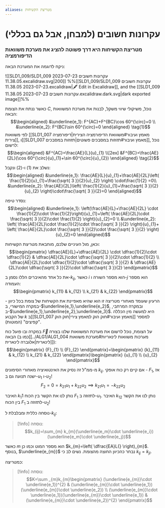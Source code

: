 ```yaml
---
aliases: מטריצת הקשיחות
---
```


# עקרונות חשובים (למבחן, אבל גם בכללי)

### מטריצת הקשיחות היא דרך פשוטה להציג את מערכת משוואות הדיפורמציה

ניקח לדוגמה את המערכת הבאה:

![[SLD1_009/SLD1_009 עקרונות חשובים 2023-07-23 11.38.05.excalidraw.svg|200]]
%%[[SLD1_009/SLD1_009 עקרונות חשובים 2023-07-23 11.38.05.excalidraw|🖋 Edit in Excalidraw]], and the [[SLD1_009 עקרונות חשובים 2023-07-23 11.38.05.excalidraw.dark.svg|dark exported image]]%%

כאשר ננתח את הצומת $C$, נוכל, משיקולי שיווי משקל, לבנות את מערכת המשוואות הבאה:
$$\begin{aligned}
&\underline{e_1}: F^{AC}+F^{BC}\cos 60^{\circ}=0 \\
&\underline{e_2}: F^{BC}\sin 60^{\circ}=0
\end{aligned} \tag{1}$$
לפי משוואות [[SLD1_007 מאמץ ועיבור#משווואת הדיפורמציה הצירית|דיפורמציה צירית]], ו[[SLD1_007 מאמץ ועיבור#תזוזות במסבכים פשוטים|תזוזות במסבכים]], נוכל לרשום:
$$\begin{aligned}
&F^{AC}=\frac{AE}{L}{u}_{1} \\[2ex]
&F^{BC}=\frac{AE}{2L}(\cos 60^{\circ}{u}_{1}+\sin 60^{\circ}{u}_{2})
\end{aligned} \tag{2}$$

נשלב את $(1)$ ו-$(2)$ ונקבל:
$$\begin{aligned}
&\underline{e_1}: \frac{AE}{L}{u}_{1}+\frac{AE}{2L}\left( \frac{1}{2}{u}_{1}+\frac{\sqrt{ 3 }}{2}{u}_{2} \right) \cdot\frac{1}{2} =0\\
&\underline{e_2}: \frac{AE}{2L}\left( \frac{1}{2}{u}_{1}+\frac{\sqrt{ 3 }}{2}{u}_{2} \right)\cdot\frac{\sqrt{ 3 }}{2}=0
\end{aligned}$$

נסדר טיפה:
$$\begin{aligned}
&\underline{e_1}: \left(\frac{AE}{L}+\frac{AE}{2L} \cdot \frac{1}{2}\cdot \frac{1}{2}\right){u}_{1}+\left( \frac{AE}{2L}\cdot \frac{\sqrt{ 3 }}{2}\cdot \frac{1}{2} \right){u}_{2}=0 \\
&\underline{e_2}: \left( \frac{AE}{2L}\cdot \frac{1}{2}\cdot \frac{\sqrt{ 3 }}{2} \right){u}_{1}+ \left( \frac{AE}{2L}\cdot \frac{\sqrt{ 3 }}{2}\cdot \frac{\sqrt{ 3 }}{2} \right){u}_{2}=0
\end{aligned}$$

וכאן, מול העיניים שלכם, מוחבאת מטריצת הקשיחות:
$$\begin{pmatrix}
\dfrac{AE}{L}+\dfrac{AE}{2L} \cdot \dfrac{1}{2}\cdot \dfrac{1}{2} & \dfrac{AE}{2L}\cdot \dfrac{\sqrt{ 3 }}{2}\cdot \dfrac{1}{2} \\
\dfrac{AE}{2L}\cdot \dfrac{1}{2}\cdot \dfrac{\sqrt{ 3 }}{2} & \dfrac{AE}{2L}\cdot \dfrac{\sqrt{ 3 }}{2}\cdot \dfrac{\sqrt{ 3 }}{2}
\end{pmatrix}$$

את כל אחד מהאיברים הללו נסמן ב-$k_{ij}$, כאשר $i$ הוא מספר השורה ו-$j$ הוא מספר העמודה:
$$\begin{pmatrix}
k_{11} & k_{12} \\
k_{21} & k_{22}
\end{pmatrix}$$

הרעיון שעומד מאחורי מטריצה זו הוא שהיא מאפיינת את הקשיחות של צומת בכל כיוון - במקרה המישורי, ב-$\underline{e_1},\underline{e_2}$, ובמקרה המרחבי, ב-$\underline{e_1},\underline{e_2},\underline{e_3}$. היא למעשה מין הכללה של הקבוע $k$ ב[[SLD1_007 מאמץ ועיבור#חוק הוק למאמץ צירי|חוק הוק]] למספר "קפיצים" (המוטות).

במקרה ובו פועל כוח $\vec{F}$ על הצומת, נוכל לרשום את מערכת המשוואות שלנו בצורה הבאה (כמו ב[[../ALG1/ALG1_004 מערכות משוואות לינאריות#מערכת משוואות לינארית|אלגברה לינארית]]):
$$\begin{pmatrix}
{F}_{1} \\
{F}_{2}
\end{pmatrix}=\begin{pmatrix}
{k}_{11} & k_{12} \\
k_{21} & k_{22}
\end{pmatrix}\begin{pmatrix}
{u}_{1} \\
{u}_{2}
\end{pmatrix}$$

מ-ממ"ל זה נסיק את האינטואיציה מאחורי הסימונים $k_{ij}$. אם קיים רק כוח אופקי - ${F}_{1}$, אז ישנה תנועה גם ב-${u}_{1}$ ו-${u}_{2}$!
$${F}_{2}=0={k}_{21}{u}_{1}+{k}_{22}{u}_{2}\implies k_{21}{u}_{1}=-k_{22}{u}_{2}$$

האיבר ${k}_{1}1$ נותן לנו את הקשר בין הכוח ${F}_{1}$ לתזוזה ב-${u}_{1}$. האיבר $k_{12}$ נותן לנו את הקשר בין הכוח ${F}_{1}$ לתזוזה ב-${u}_{2}$!

נוסחה כללית ומבלבלת ל-$k_{ij}$:

>[!info] נוסחה: 
$$k_{ij}=\sum_{m} k_{m}(\underline{e_m}\cdot \underline{e_i})(\underline{e_m}\cdot \underline{e_j})$$

כאשר $m$ הוא מספר המוט וכמו כן $k_{m}=\left(  \dfrac{EA}L{} \right)_{m}$. בנוסף, $\underline{e_{m}}$ נבחר כהכיוון החוצה מהצומת. נשים לב כי $k_{ij}=k_{ji}$.

כמטריצה:
>[!info] נוסחה: 
 >$$K=\sum _{m}k_{m}\begin{pmatrix}
(\underline{e_{m}}\cdot \underline{e_1})^{2} & (\underline{e_{m}}\cdot \underline{e_1})(\underline{e_{m}}\cdot \underline{e_2}) \\
(\underline{e_{m}}\cdot \underline{e_1})(\underline{e_{m}}\cdot \underline{e_1}) & (\underline{e_{m}}\cdot \underline{e_2})^{2}
\end{pmatrix}$$

